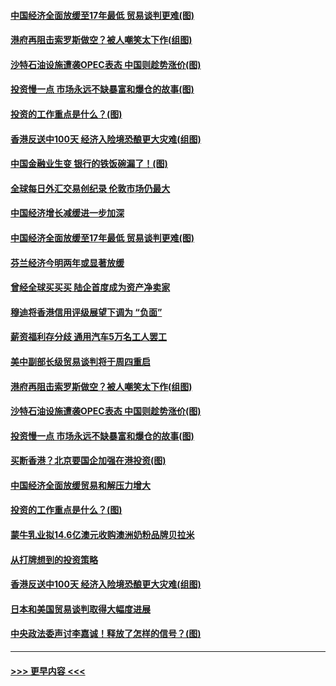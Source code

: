 #### [中国经济全面放缓至17年最低 贸易谈判更难(图)](../pages/p5/907648.md?t=09180100) 
#### [港府再阻击索罗斯做空？被人嘲笑太下作(组图)](../pages/p5/907637.md?t=09180100) 
#### [沙特石油设施遭袭OPEC表态 中国则趁势涨价(图)](../pages/p5/907570.md?t=09180100) 
#### [投资慢一点 市场永远不缺暴富和爆仓的故事(图)](../pages/p5/907564.md?t=09180100) 
#### [投资的工作重点是什么？(图)](../pages/p5/907561.md?t=09180100) 
#### [香港反送中100天 经济入险境恐酿更大灾难(组图)](../pages/p5/907533.md?t=09180100) 
#### [中国金融业生变 银行的铁饭碗漏了！(图)](../pages/p5/907683.md?t=09180100) 
#### [全球每日外汇交易创纪录 伦敦市场仍最大](../pages/p5/907685.md?t=09180100) 
#### [中国经济增长减缓进一步加深](../pages/p5/907649.md?t=09180100) 
#### [中国经济全面放缓至17年最低 贸易谈判更难(图)](../pages/p5/907648.md?t=09180100) 
#### [芬兰经济今明两年或显著放缓](../pages/p5/907643.md?t=09180100) 
#### [曾经全球买买买 陆企首度成为资产净卖家](../pages/p5/907641.md?t=09180100) 
#### [穆迪将香港信用评级展望下调为 “负面”](../pages/p5/907640.md?t=09180100) 
#### [薪资福利存分歧 通用汽车5万名工人罢工](../pages/p5/907639.md?t=09180100) 
#### [美中副部长级贸易谈判将于周四重启](../pages/p5/907638.md?t=09180100) 
#### [港府再阻击索罗斯做空？被人嘲笑太下作(组图)](../pages/p5/907637.md?t=09180100) 
#### [沙特石油设施遭袭OPEC表态 中国则趁势涨价(图)](../pages/p5/907570.md?t=09180100) 
#### [投资慢一点 市场永远不缺暴富和爆仓的故事(图)](../pages/p5/907564.md?t=09180100) 
#### [买断香港？北京要国企加强在港投资(图)](../pages/p5/907582.md?t=09180100) 
#### [中国经济全面放缓贸易和解压力增大](../pages/p5/907579.md?t=09180100) 
#### [投资的工作重点是什么？(图)](../pages/p5/907561.md?t=09180100) 
#### [蒙牛乳业拟14.6亿澳元收购澳洲奶粉品牌贝拉米](../pages/p5/907571.md?t=09180100) 
#### [从打牌想到的投资策略](../pages/p5/907563.md?t=09180100) 
#### [香港反送中100天 经济入险境恐酿更大灾难(组图)](../pages/p5/907533.md?t=09180100) 
#### [日本和美国贸易谈判取得大幅度进展](../pages/p5/907527.md?t=09180100) 
#### [中央政法委声讨李嘉诚！释放了怎样的信号？(图)](../pages/p5/907522.md?t=09180100) 

----
#### [ >>> 更早内容 <<< ](../indexes/p5-earlier.md)
